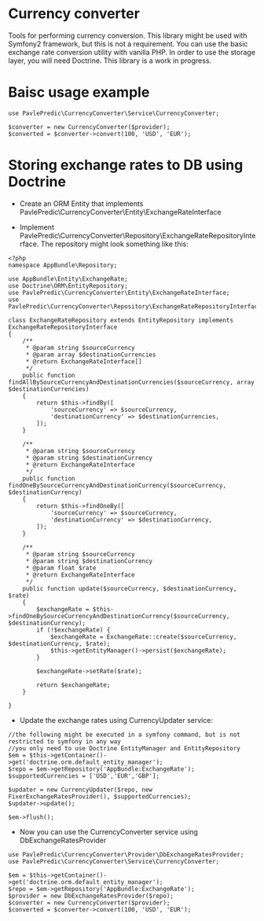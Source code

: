 # Currency converter
Tools for performing currency conversion. This library might be used with Symfony2 framework, but this is not a requirement. You can use the basic exchange rate conversion utility with vanilla PHP. In order to use the storage layer, you will need Doctrine. This library is a work in progress. 

# Baisc usage example
```
use PavlePredic\CurrencyConverter\Service\CurrencyConverter;

$converter = new CurrencyConverter($provider);
$converted = $converter->convert(100, 'USD', 'EUR');
```

# Storing exchange rates to DB using Doctrine
- Create an ORM Entity that implements PavlePredic\CurrencyConverter\Entity\ExchangeRateInterface

- Implement PavlePredic\CurrencyConverter\Repository\ExchangeRateRepositoryInterface. The repository might look something like this:
```
<?php
namespace AppBundle\Repository;

use AppBundle\Entity\ExchangeRate;
use Doctrine\ORM\EntityRepository;
use PavlePredic\CurrencyConverter\Entity\ExchangeRateInterface;
use PavlePredic\CurrencyConverter\Repository\ExchangeRateRepositoryInterface;

class ExchangeRateRepository extends EntityRepository implements ExchangeRateRepositoryInterface
{
    /**
     * @param string $sourceCurrency
     * @param array $destinationCurrencies
     * @return ExchangeRateInterface[]
     */
    public function findAllBySourceCurrencyAndDestinationCurrencies($sourceCurrency, array $destinationCurrencies)
    {
        return $this->findBy([
            'sourceCurrency' => $sourceCurrency,
            'destinationCurrency' => $destinationCurrencies,
        ]);
    }

    /**
     * @param string $sourceCurrency
     * @param string $destinationCurrency
     * @return ExchangeRateInterface
     */
    public function findOneBySourceCurrencyAndDestinationCurrency($sourceCurrency, $destinationCurrency)
    {
        return $this->findOneBy([
            'sourceCurrency' => $sourceCurrency,
            'destinationCurrency' => $destinationCurrency,
        ]);
    }

    /**
     * @param string $sourceCurrency
     * @param string $destinationCurrency
     * @param float $rate
     * @return ExchangeRateInterface
     */
    public function update($sourceCurrency, $destinationCurrency, $rate)
    {
        $exchangeRate = $this->findOneBySourceCurrencyAndDestinationCurrency($sourceCurrency, $destinationCurrency);
        if (!$exchangeRate) {
            $exchangeRate = ExchangeRate::create($sourceCurrency, $destinationCurrency, $rate);
            $this->getEntityManager()->persist($exchangeRate);
        }

        $exchangeRate->setRate($rate);

        return $exchangeRate;
    }

}
```

- Update the exchange rates using CurrencyUpdater service:
```
//the following might be executed in a symfony command, but is not restricted to symfony in any way
//you only need to use Doctrine EntityManager and EntityRepository
$em = $this->getContainer()->get('doctrine.orm.default_entity_manager');
$repo = $em->getRepository('AppBundle:ExchangeRate');
$supportedCurrencies = ['USD','EUR','GBP'];

$updater = new CurrencyUpdater($repo, new FixerExchangeRatesProvider(), $supportedCurrencies);
$updater->update();

$em->flush();
```

- Now you can use the CurrencyConverter service using DbExchangeRatesProvider
```
use PavlePredic\CurrencyConverter\Provider\DbExchangeRatesProvider;
use PavlePredic\CurrencyConverter\Service\CurrencyConverter;

$em = $this->getContainer()->get('doctrine.orm.default_entity_manager');
$repo = $em->getRepository('AppBundle:ExchangeRate');
$provider = new DbExchangeRatesProvider($repo);
$converter = new CurrencyConverter($provider);
$converted = $converter->convert(100, 'USD', 'EUR');
```
